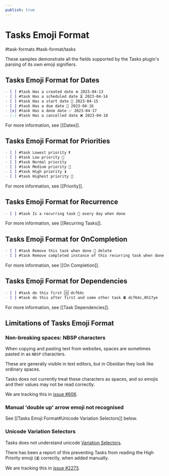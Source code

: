 ```yaml
---
publish: true
---
```


# Tasks Emoji Format

<span class="related-pages">#task-formats #task-format/tasks</span>

These samples demonstrate all the fields supported by the Tasks plugin's parsing of its own emoji signifiers.

<!-- NEW_TASK_FIELD_EDIT_REQUIRED -->

## Tasks Emoji Format for Dates

<!-- snippet: DocsSamplesForTaskFormats.test.Serializer_Dates_tasksPluginEmoji-snippet.approved.md -->
```md
- [ ] #task Has a created date ➕ 2023-04-13
- [ ] #task Has a scheduled date ⏳ 2023-04-14
- [ ] #task Has a start date 🛫 2023-04-15
- [ ] #task Has a due date 📅 2023-04-16
- [x] #task Has a done date ✅ 2023-04-17
- [-] #task Has a cancelled date ❌ 2023-04-18
```
<!-- endSnippet -->

For more information, see [[Dates]].

## Tasks Emoji Format for Priorities

<!-- snippet: DocsSamplesForTaskFormats.test.Serializer_Priorities_tasksPluginEmoji-snippet.approved.md -->
```md
- [ ] #task Lowest priority ⏬
- [ ] #task Low priority 🔽
- [ ] #task Normal priority
- [ ] #task Medium priority 🔼
- [ ] #task High priority ⏫
- [ ] #task Highest priority 🔺
```
<!-- endSnippet -->

For more information, see [[Priority]].

## Tasks Emoji Format for Recurrence

```markdown
- [ ] #task Is a recurring task 🔁 every day when done
```

For more information, see [[Recurring Tasks]].

## Tasks Emoji Format for OnCompletion

```markdown
- [ ] #task Remove this task when done 🏁 delete
- [ ] #task Remove completed instance of this recurring task when done 🔁 every day when done 🏁 delete
```

For more information, see [[On Completion]].

## Tasks Emoji  Format for Dependencies

<!-- snippet: DocsSamplesForTaskFormats.test.Serializer_Dependencies_tasksPluginEmoji-snippet.approved.md -->
```md
- [ ] #task do this first 🆔 dcf64c
- [ ] #task do this after first and some other task ⛔ dcf64c,0h17ye
```
<!-- endSnippet -->

For more information, see [[Task Dependencies]].

## Limitations of Tasks Emoji Format

### Non-breaking spaces: NBSP characters

When copying and pasting text from websites, spaces are sometimes pasted in as `NBSP` characters.

These are generally visible in text editors, but in Obsidian they look like ordinary spaces.

Tasks does not currently treat these characters as spaces, and so emojis and their values may not be read correctly.

We are tracking this in [issue #606](https://github.com/obsidian-tasks-group/obsidian-tasks/issues/606).

### Manual 'double up' arrow emoji not recognised

See [[Tasks Emoji Format#Unicode Variation Selectors]] below.

### Unicode Variation Selectors

Tasks does not understand unicode [Variation Selectors](https://en.wikipedia.org/wiki/Variation_Selectors_(Unicode_block)).

There has been a report of this preventing Tasks from reading the High Priority emoji (⏫) correctly, when added manually.

We are tracking this in [issue #2273](https://github.com/obsidian-tasks-group/obsidian-tasks/issues/2273).
